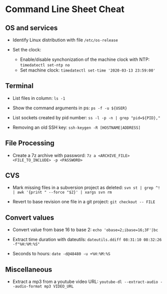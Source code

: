 # Command Line Sheet Cheat

## OS and services

* Identify Linux distribution with file `/etc/os-release`

* Set the clock:
    * Enable/disable synchonization of the machine clock with NTP: `timedatectl set-ntp no`
    * Set machine clock: `timedatectl set-time '2020-03-13 23:59:00'`

## Terminal

* List files in column: `ls -1`

* Show the command arguments in ps: `ps -f -u ${USER}`

* List sockets created by pid number: `ss -l -p -n | grep "pid=${PID},"`

* Removing an old SSH key: `ssh-keygen -R [HOSTNAME|ADDRESS]`

## File Processing

* Create a 7z archive with password: `7z a <ARCHIVE_FILE> <FILE_TO_INCLUDE> -p <PASSWORD>`

## CVS

* Mark missing files in a subversion project as deleted: `svn st | grep ^! | awk '{print " --force "$2}' | xargs svn rm`

* Revert to base revision one file in a git project: `git checkout -- FILE`

## Convert values

* Convert value from base 16 to base 2: `echo 'obase=2;ibase=16;3F'|bc`

* Extract time duration with dateutils: `dateutils.ddiff 08:31:10 08:32:26 -f"%H:%M:%S"`

* Seconds to hours: `date -d@48480 -u +%H:%M:%S`

## Miscellaneous

* Extract a mp3 from a youtube video URL: `youtube-dl --extract-audio --audio-format mp3 VIDEO_URL`
